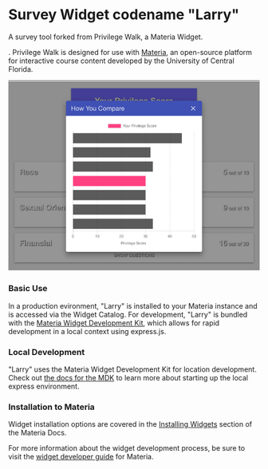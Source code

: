 <h1>
    <!-- <img src="src/_icons/icon-60.png" width="36px"/> -->
    Survey Widget codename "Larry"
</h1>

A survey tool forked from Privilege Walk, a Materia Widget.

. Privilege Walk is designed for use with [Materia](https://github.com/ucfopen/Materia), an open-source platform for interactive course content developed by the University of Central Florida.

![Privilege Walk Player](src/_screen-shots/2.png)

### Basic Use

In a production evironment, "Larry" is installed to your Materia instance and is accessed via the Widget Catalog. For development, "Larry" is bundled with the [Materia Widget Development Kit](https://github.com/ucfopen/Materia-Widget-Dev-Kit), which allows for rapid development in a local context using express.js.

### Local Development

"Larry" uses the Materia Widget Development Kit for location development. Check out [the docs for the MDK](https://ucfopen.github.io/Materia-Docs/develop/materia-widget-development-kit.html) to learn more about starting up the local express environment.

### Installation to Materia

Widget installation options are covered in the [Installing Widgets](https://ucfopen.github.io/Materia-Docs/admin/installing-widgets.html) section of the Materia Docs.

For more information about the widget development process, be sure to visit the [widget developer guide](https://ucfopen.github.io/Materia-Docs/develop/widget-developer-guide.html) for Materia.
